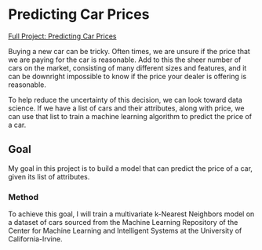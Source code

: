 # Predicting Car Prices

[Full Project: Predicting Car Prices](https://nbviewer.jupyter.org/github/stephentaul22/Machine-Learning-to-Predict-Car-Prices/blob/main/Predicting%20Car%20Prices.ipynb)

Buying a new car can be tricky. Often times, we are unsure if the price that we are paying for the car is reasonable. Add to this the sheer number of cars on the market, consisting of many different sizes and features, and it can be downright impossible to know if the price your dealer is offering is reasonable.

To help reduce the uncertainty of this decision, we can look toward data science. If we have a list of cars and their attributes, along with price, we can use that list to train a machine learning algorithm to predict the price of a car.

## Goal
My goal in this project is to build a model that can predict the price of a car, given its list of attributes.

### Method
To achieve this goal, I will train a multivariate k-Nearest Neighbors model on a dataset of cars sourced from the Machine Learning Repository of the Center for Machine Learning and Intelligent Systems at the University of California-Irvine.
